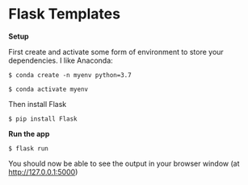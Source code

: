 # Flask Templates

**Setup**

First create and activate some form of environment to store your dependencies. I like Anaconda:

```
$ conda create -n myenv python=3.7

$ conda activate myenv
```

Then install Flask

`$ pip install Flask`

**Run the app**

`$ flask run`

You should now be able to see the output in your browser window (at http://127.0.0.1:5000) 
